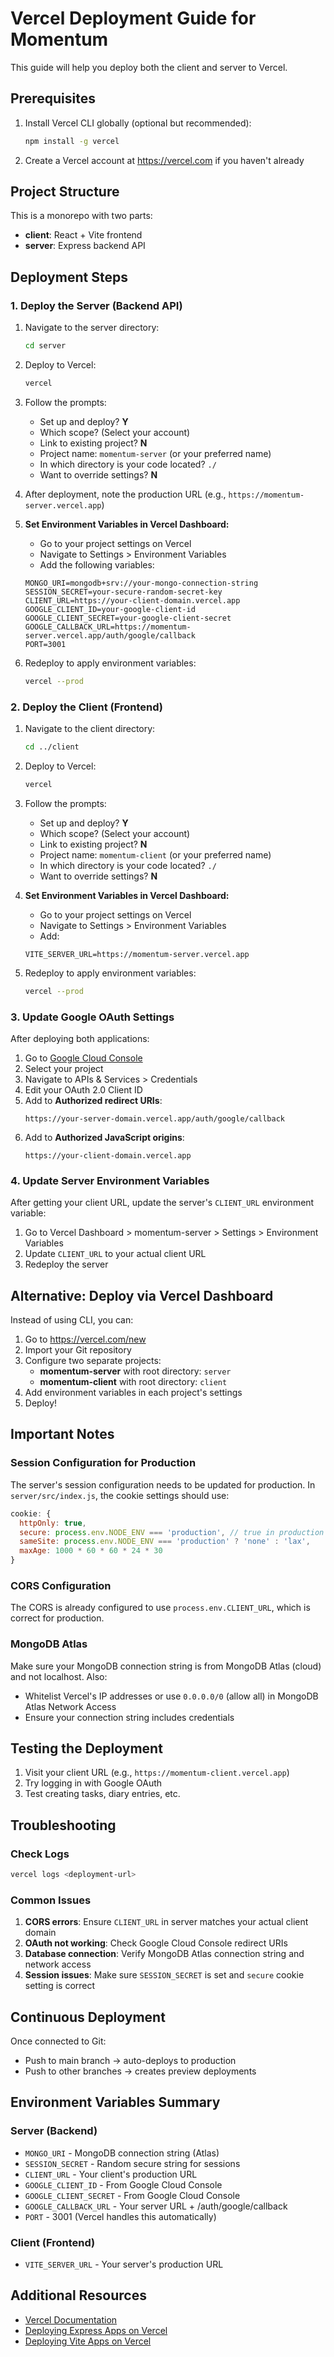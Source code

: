 # Vercel Deployment Guide for Momentum

This guide will help you deploy both the client and server to Vercel.

## Prerequisites

1. Install Vercel CLI globally (optional but recommended):
   ```bash
   npm install -g vercel
   ```

2. Create a Vercel account at https://vercel.com if you haven't already

## Project Structure

This is a monorepo with two parts:
- **client**: React + Vite frontend
- **server**: Express backend API

## Deployment Steps

### 1. Deploy the Server (Backend API)

1. Navigate to the server directory:
   ```bash
   cd server
   ```

2. Deploy to Vercel:
   ```bash
   vercel
   ```

3. Follow the prompts:
   - Set up and deploy? **Y**
   - Which scope? (Select your account)
   - Link to existing project? **N**
   - Project name: `momentum-server` (or your preferred name)
   - In which directory is your code located? `./`
   - Want to override settings? **N**

4. After deployment, note the production URL (e.g., `https://momentum-server.vercel.app`)

5. **Set Environment Variables in Vercel Dashboard:**
   - Go to your project settings on Vercel
   - Navigate to Settings > Environment Variables
   - Add the following variables:

   ```
   MONGO_URI=mongodb+srv://your-mongo-connection-string
   SESSION_SECRET=your-secure-random-secret-key
   CLIENT_URL=https://your-client-domain.vercel.app
   GOOGLE_CLIENT_ID=your-google-client-id
   GOOGLE_CLIENT_SECRET=your-google-client-secret
   GOOGLE_CALLBACK_URL=https://momentum-server.vercel.app/auth/google/callback
   PORT=3001
   ```

6. Redeploy to apply environment variables:
   ```bash
   vercel --prod
   ```

### 2. Deploy the Client (Frontend)

1. Navigate to the client directory:
   ```bash
   cd ../client
   ```

2. Deploy to Vercel:
   ```bash
   vercel
   ```

3. Follow the prompts:
   - Set up and deploy? **Y**
   - Which scope? (Select your account)
   - Link to existing project? **N**
   - Project name: `momentum-client` (or your preferred name)
   - In which directory is your code located? `./`
   - Want to override settings? **N**

4. **Set Environment Variables in Vercel Dashboard:**
   - Go to your project settings on Vercel
   - Navigate to Settings > Environment Variables
   - Add:

   ```
   VITE_SERVER_URL=https://momentum-server.vercel.app
   ```

5. Redeploy to apply environment variables:
   ```bash
   vercel --prod
   ```

### 3. Update Google OAuth Settings

After deploying both applications:

1. Go to [Google Cloud Console](https://console.cloud.google.com/)
2. Select your project
3. Navigate to APIs & Services > Credentials
4. Edit your OAuth 2.0 Client ID
5. Add to **Authorized redirect URIs**:
   ```
   https://your-server-domain.vercel.app/auth/google/callback
   ```
6. Add to **Authorized JavaScript origins**:
   ```
   https://your-client-domain.vercel.app
   ```

### 4. Update Server Environment Variables

After getting your client URL, update the server's `CLIENT_URL` environment variable:
1. Go to Vercel Dashboard > momentum-server > Settings > Environment Variables
2. Update `CLIENT_URL` to your actual client URL
3. Redeploy the server

## Alternative: Deploy via Vercel Dashboard

Instead of using CLI, you can:

1. Go to https://vercel.com/new
2. Import your Git repository
3. Configure two separate projects:
   - **momentum-server** with root directory: `server`
   - **momentum-client** with root directory: `client`
4. Add environment variables in each project's settings
5. Deploy!

## Important Notes

### Session Configuration for Production

The server's session configuration needs to be updated for production. In `server/src/index.js`, the cookie settings should use:
```javascript
cookie: {
  httpOnly: true,
  secure: process.env.NODE_ENV === 'production', // true in production
  sameSite: process.env.NODE_ENV === 'production' ? 'none' : 'lax',
  maxAge: 1000 * 60 * 60 * 24 * 30
}
```

### CORS Configuration

The CORS is already configured to use `process.env.CLIENT_URL`, which is correct for production.

### MongoDB Atlas

Make sure your MongoDB connection string is from MongoDB Atlas (cloud) and not localhost. Also:
- Whitelist Vercel's IP addresses or use `0.0.0.0/0` (allow all) in MongoDB Atlas Network Access
- Ensure your connection string includes credentials

## Testing the Deployment

1. Visit your client URL (e.g., `https://momentum-client.vercel.app`)
2. Try logging in with Google OAuth
3. Test creating tasks, diary entries, etc.

## Troubleshooting

### Check Logs
```bash
vercel logs <deployment-url>
```

### Common Issues

1. **CORS errors**: Ensure `CLIENT_URL` in server matches your actual client domain
2. **OAuth not working**: Check Google Cloud Console redirect URIs
3. **Database connection**: Verify MongoDB Atlas connection string and network access
4. **Session issues**: Make sure `SESSION_SECRET` is set and `secure` cookie setting is correct

## Continuous Deployment

Once connected to Git:
- Push to main branch → auto-deploys to production
- Push to other branches → creates preview deployments

## Environment Variables Summary

### Server (Backend)
- `MONGO_URI` - MongoDB connection string (Atlas)
- `SESSION_SECRET` - Random secure string for sessions
- `CLIENT_URL` - Your client's production URL
- `GOOGLE_CLIENT_ID` - From Google Cloud Console
- `GOOGLE_CLIENT_SECRET` - From Google Cloud Console
- `GOOGLE_CALLBACK_URL` - Your server URL + /auth/google/callback
- `PORT` - 3001 (Vercel handles this automatically)

### Client (Frontend)
- `VITE_SERVER_URL` - Your server's production URL

## Additional Resources

- [Vercel Documentation](https://vercel.com/docs)
- [Deploying Express Apps on Vercel](https://vercel.com/guides/using-express-with-vercel)
- [Deploying Vite Apps on Vercel](https://vercel.com/docs/frameworks/vite)

